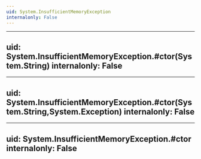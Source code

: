 ```yaml
---
uid: System.InsufficientMemoryException
internalonly: False
---
```


---
uid: System.InsufficientMemoryException.#ctor(System.String)
internalonly: False
---

---
uid: System.InsufficientMemoryException.#ctor(System.String,System.Exception)
internalonly: False
---

---
uid: System.InsufficientMemoryException.#ctor
internalonly: False
---
